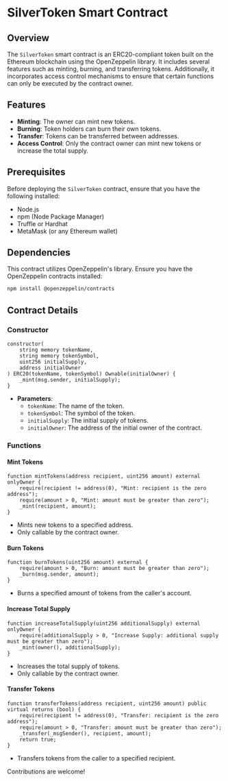 # SilverToken Smart Contract

## Overview

The `SilverToken` smart contract is an ERC20-compliant token built on the Ethereum blockchain using the OpenZeppelin library. It includes several features such as minting, burning, and transferring tokens. Additionally, it incorporates access control mechanisms to ensure that certain functions can only be executed by the contract owner.

## Features

- **Minting**: The owner can mint new tokens.
- **Burning**: Token holders can burn their own tokens.
- **Transfer**: Tokens can be transferred between addresses.
- **Access Control**: Only the contract owner can mint new tokens or increase the total supply.

## Prerequisites

Before deploying the `SilverToken` contract, ensure that you have the following installed:

- Node.js
- npm (Node Package Manager)
- Truffle or Hardhat
- MetaMask (or any Ethereum wallet)

## Dependencies

This contract utilizes OpenZeppelin's library. Ensure you have the OpenZeppelin contracts installed:

```bash
npm install @openzeppelin/contracts
```

## Contract Details

### Constructor

```solidity
constructor(
    string memory tokenName,
    string memory tokenSymbol,
    uint256 initialSupply,
    address initialOwner
) ERC20(tokenName, tokenSymbol) Ownable(initialOwner) {
    _mint(msg.sender, initialSupply);
}
```

- **Parameters**:
  - `tokenName`: The name of the token.
  - `tokenSymbol`: The symbol of the token.
  - `initialSupply`: The initial supply of tokens.
  - `initialOwner`: The address of the initial owner of the contract.

### Functions

#### Mint Tokens

```solidity
function mintTokens(address recipient, uint256 amount) external onlyOwner {
    require(recipient != address(0), "Mint: recipient is the zero address");
    require(amount > 0, "Mint: amount must be greater than zero");
    _mint(recipient, amount);
}
```

- Mints new tokens to a specified address.
- Only callable by the contract owner.

#### Burn Tokens

```solidity
function burnTokens(uint256 amount) external {
    require(amount > 0, "Burn: amount must be greater than zero");
    _burn(msg.sender, amount);
}
```

- Burns a specified amount of tokens from the caller's account.

#### Increase Total Supply

```solidity
function increaseTotalSupply(uint256 additionalSupply) external onlyOwner {
    require(additionalSupply > 0, "Increase Supply: additional supply must be greater than zero");
    _mint(owner(), additionalSupply);
}
```

- Increases the total supply of tokens.
- Only callable by the contract owner.

#### Transfer Tokens

```solidity
function transferTokens(address recipient, uint256 amount) public virtual returns (bool) {
    require(recipient != address(0), "Transfer: recipient is the zero address");
    require(amount > 0, "Transfer: amount must be greater than zero");
    _transfer(_msgSender(), recipient, amount);
    return true;
}
```

- Transfers tokens from the caller to a specified recipient.


Contributions are welcome!

